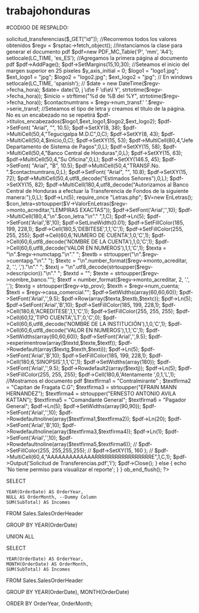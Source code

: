 # trabajohonduras

#CODIGO DE RESPALDO:

<?php
ob_start();
if (strlen(session_id()) < 1)
  session_start();

if (!isset($_SESSION["nombre"]))
{
  echo 'Debe ingresar al sistema correctamente para visualizar el reporte';
}
else
{
if ($_SESSION['admonoc']==1)
{
//Inlcuímos a la clase PDF_MC_Table
require('PDF_MC_Table.php');

//Obtenemos los datos de la cabecera de la comprobante actual
require_once "../modelos/Transferenciabch.php";
$solicitud= new Transferenciabch();

$rsptac = $solicitud->solicitud_transferencias($_GET["id"]);
//Recorremos todos los valores obtenidos
$regv = $rsptac->fetch_object();

//Instanciamos la clase para generar el documento pdf
$pdf=new PDF_MC_Table('P', 'mm', 'A4');
setlocale(LC_TIME, 'es_ES');
//Agregamos la primera página al documento pdf
$pdf->AddPage();
$pdf->SetMargins(15,10,30);

//Seteamos el inicio del margen superior en 25 pixeles
$y_axis_initial = 0;
$logo1 = "logo1.jpg";
$ext_logo1 = "jpg";
$logo2 = "logo2.jpg";
$ext_logo2 = "jpg";

// En windows
setlocale(LC_TIME, 'spanish');

// $date = new DateTime($regv->fecha_hora);
$date= date('D, j \d\e F \d\e\l Y', strtotime($regv->fecha_hora));
$inicio = strftime("%d de %B del %Y", strtotime($regv->fecha_hora));

$contactnumtrans = $regv->num_transf.' '.$regv->serie_transf;
//Seteamos el tipo de letra y creamos el título de la página. No es un encabezado no se repetirá

$pdf->titulos_encabezados($logo1,$ext_logo1,$logo2,$ext_logo2);
$pdf->SetFont( "Arial", "", 10.5);
$pdf->SetXY(8, 38);
$pdf->MultiCell(50,4,"Tegucigalpa M.D.C",0,C);
$pdf->SetXY(8, 43);
$pdf->MultiCell(50,4,$inicio,0,C);
$pdf->SetXY(15, 53);
$pdf->MultiCell(80,4,"Jefe Departamento de Sistema de Pagos",0,L);
$pdf->SetXY(15, 58);
$pdf->MultiCell(50,4,"Banco Central de Honduras",0,L);
$pdf->SetXY(15, 63);
$pdf->MultiCell(50,4,"Su Oficina",0,L);
$pdf->SetXY(146.5, 45);
$pdf->SetFont( "Arial", "B", 10.5);
$pdf->MultiCell(50,4,"TRANSF.No. ".$contactnumtrans,0,L);
$pdf->SetFont( "Arial", "", 10.8);
$pdf->SetXY(15, 72);
$pdf->MultiCell(50,4,utf8_decode("Estimados Señores"),0,L);
$pdf->SetXY(15, 82);
$pdf->MultiCell(180,4,utf8_decode("Autorizamos  al  Banco  Central  de  Honduras  a  efectuar  la  Transferencia  de  Fondos  de  la  siguiente  manera:"),0,L);
$pdf->Ln(5);

require_once "Letras.php";
$V=new EnLetras();
$con_letra=strtoupper($V->ValorEnLetras($regv->monto_acreditar,"LEMPIRAS EXACTAS"));

$pdf->SetFont('Arial','',10);
$pdf->MultiCell(180,4,"\n".$con_letra."\n"." ",1,C);




$pdf->Ln(5);
$pdf->SetFont('Arial','B',10);

 $pdf->SetLineWidth(0.01);
$pdf->SetFillColor(185, 199, 228,1);
$pdf->Cell(180,5,'DEBITESE',1,1,'C',1);

$pdf->SetFillColor(255, 255, 255);
$pdf->Cell(60,6,'NUMERO DE CUENTA',1,0,'C',1);
$pdf->Cell(60,6,utf8_decode('NOMBRE DE LA CUENTA'),1,0,'C',1);
$pdf->Cell(60,6,utf8_decode('VALOR EN NUMEROS'),1,1,'C',1);


$texta = "\n".$regv->numctapg."\n"." ";
$textb = strtoupper("\n".$regv->cuentapg."\n"." ");
$textc = "\n".number_format($regv->monto_acreditar, 2, '.', ',')."\n"." ";
$textj = "\n".utf8_decode(strtoupper($regv->descripcion))."\n"." ";

$textd = "";
$texte = strtoupper($regv->nombre_banco."");
$textf = number_format($regv->monto_acreditar, 2, '.', ',');

$textg = strtoupper($regv->tp_prov);
$texth = $regv->num_cuenta;
$texti = $regv->casa_comercial."";


$pdf->SetWidths(array(60,60,60));

$pdf->SetFont('Arial','',9.5);
$pdf->Row(array($texta,$textb,$textc));

$pdf->Ln(5);
$pdf->SetFont('Arial','B',10);
$pdf->SetFillColor(185, 199, 228,1);
$pdf->Cell(180,6,'ACREDITESE',1,1,'C',1);
$pdf->SetFillColor(255, 255, 255);
$pdf->Cell(60,12,'TIPO CUENTA','LT',0,'C',0);
$pdf->Cell(60,6,utf8_decode('NOMBRE DE LA INSTITUCIÓN'),1,0,'C',1);
$pdf->Cell(60,6,utf8_decode('VALOR EN NUMEROS'),1,1,'C',1);
$pdf->SetWidths(array(60,60,60));
$pdf->SetFont('Arial','',9.5);
$pdf->experimentrow(array($textd,$texte,$textf));
$pdf->Rowdefault(array($textg,$texth,$texti));
$pdf->Ln(5);
$pdf->SetFont('Arial','B',10);
$pdf->SetFillColor(185, 199, 228,1);
$pdf->Cell(180,6,'SINOPSIS',1,1,'C',1);
$pdf->SetWidths(array(180));
$pdf->SetFont('Arial','',9.5);
$pdf->Rowdefault2(array($textj));
$pdf->Ln(5);
$pdf->SetFillColor(255, 255, 255);
$pdf->Cell(180,6,'Atentamente ',0,1,'L',1);
//Mostramos el documento pdf
$textfirma1 = "Contralmirante" ;
$textfirma2 =  "Capitan de Fragata C.G";
$textfirma3 = strtoupper("EFRAIN MANN HERNANDEZ");
$textfirma4 =  strtoupper("ERNESTO ANTONIO AVILA KATTAN");
$textfirma5 = "Comandante General";
$textfirma6 =  "Pagador General";

$pdf->Ln(5);
$pdf->SetWidths(array(90,90));
$pdf->SetFont('Arial','',10);

$pdf->Rowdefaultnoline(array($textfirma1,$textfirma2));
$pdf->Ln(20);
$pdf->SetFont('Arial','B',10);
$pdf->Rowdefaultnoline(array($textfirma3,$textfirma4));
$pdf->Ln(1);
$pdf->SetFont('Arial','',10);
$pdf->Rowdefaultnoline(array($textfirma5,$textfirma6));

// $pdf->SetFillColor(255, 255,255,255);
// $pdf->SetXY(15, 160 );
// $pdf->MultiCell(60,4,"AAAAAAAAAAAAARRRRRRRRRRRRRRRRRE",1,C,1);


$pdf->Output('Solicitud de Transferencias.pdf','I');
$pdf->Close();

}
else
{
  echo 'No tiene permiso para visualizar el reporte';
}

}
ob_end_flush();
?>



SELECT

	YEAR(OrderDate) AS OrderYear,
	NULL AS OrderMonth, --Dummy Column
	SUM(SubTotal) AS Incomes

FROM Sales.SalesOrderHeader

GROUP BY YEAR(OrderDate)

UNION ALL

SELECT

	YEAR(OrderDate) AS OrderYear,
	MONTH(OrderDate) AS OrderMonth,
	SUM(SubTotal) AS Incomes

FROM Sales.SalesOrderHeader

GROUP BY YEAR(OrderDate), MONTH(OrderDate)

ORDER BY OrderYear, OrderMonth;
